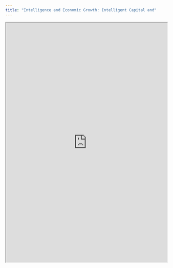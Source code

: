 ```yaml
---
title: "Intelligence and Economic Growth: Intelligent Capital and"
---
```




<iframe height="750" width="100%" src="https://ewelton.github.io/ktest/wiki.html#Intelligence%20and%20Economic%20Growth:%20Intelligent%20Capital%20and"></iframe>
